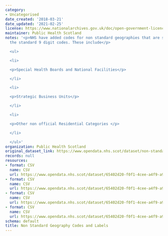 ```yaml
---
category:
- Uncategorised
date_created: '2018-03-21'
date_updated: '2021-02-25'
license: https://www.nationalarchives.gov.uk/doc/open-government-licence/version/3/
maintainer: Public Health Scotland
notes: '<p>NHS have added codes for non standard geographies that are separate to
  the standard 9 digit codes. These include</p>

  <ul>

  <li>

  <p>Special Health Boards and National Facilities</p>

  </li>

  <li>

  <p>Strategic Business Units</p>

  </li>

  <li>

  <p>Other non official Residential Categories </p>

  </li>

  </ul>'
organization: Public Health Scotland
original_dataset_link: https://www.opendata.nhs.scot/dataset/non-standard-geography-codes-and-labels
records: null
resources:
- format: CSV
  name: CSV
  url: https://www.opendata.nhs.scot/dataset/65402d20-f0f1-4cee-a4f9-a960ca560444/resource/0450a5a2-f600-4569-a9ae-5d6317141899/download/special-health-boards_19022021.csv
- format: CSV
  name: CSV
  url: https://www.opendata.nhs.scot/dataset/65402d20-f0f1-4cee-a4f9-a960ca560444/resource/179e68a9-2bcd-4b4c-b06b-4845b44de19b/download/strategic-business-units_06042020.csv
- format: CSV
  name: CSV
  url: https://www.opendata.nhs.scot/dataset/65402d20-f0f1-4cee-a4f9-a960ca560444/resource/8f0c3067-7b10-44c6-af36-37f87a9e6efa/download/grouped-geography.csv
- format: CSV
  name: CSV
  url: https://www.opendata.nhs.scot/dataset/65402d20-f0f1-4cee-a4f9-a960ca560444/resource/32164b83-c9ec-495a-ac9f-dbeeb6ed5e59/download/other-residential-categories.csv
schema: default
title: Non Standard Geography Codes and Labels
---
```

